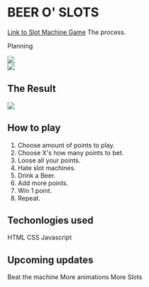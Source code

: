 <h1>BEER O' SLOTS</h1>
<a href="https://rbhidalgo.github.io/project-1-slot-machine/">Link to Slot Machine Game</a>
The process.

Planning

<img src="https://rogandabe.photography/wp-content/uploads/2019/04/IMG_4850.jpg">
<br>
<img src="https://rogandabe.photography/wp-content/uploads/2019/04/IMG_4838.jpg">
<br>
<h2> The Result</h2>
<img src="https://rogandabe.photography/wp-content/uploads/2019/04/Screen-Shot-2019-04-10-at-11.25.08-AM.png">
<br>
<h2>How to play</h2>
<ol>
  <li>Choose amount of points to play.</li>
  <li>Choose X's how many points to bet.</li>
  <li>Loose all your points.</li>
  <li>Hate slot machines.</li>
  <li>Drink a Beer.</li>
  <li>Add more points.</li>
  <li>Win 1 point.</li>
  <li>Repeat.</li>
 </ol>

<h2>Techonlogies used</h2>
HTML
CSS
Javascript

<br>
<h2> Upcoming updates</h2>
Beat the machine
More animations
More Slots
